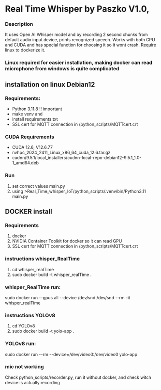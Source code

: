 # Real Time Whisper by Paszko V1.0, 
### Description
It uses Open AI Whisper model and by recording 2 second chunks from default audio input device, prints recognized speech. Works with both CPU and CUDA and has special function for choosing it so it wont crash. Require linux to dockerize it.

### Linux required for easier installation, making docker can read microphone from windows is quite complicated

## installation on linux Debian12
### Requirements:
- Python 3.11.8 !! important
- make venv and 
- install requirements.txt
- SSL cert for MQTT connection in /python_scripts/MQTTcert.crt
### CUDA Requirements
- CUDA 12.6, V12.6.77
- nvhpc_2024_2411_Linux_x86_64_cuda_12.6.tar.gz
- cudnn/9.5.1/local_installers/cudnn-local-repo-debian12-9.5.1_1.0-1_amd64.deb
### Run
1. set correct values main.py
2. using >Real_Time_whisper_IoT/python_scripts/.venv/bin/Python3.11 main.py

## DOCKER install
### Requirements
1. docker
2. NVIDIA Container Toolkit for docker so it can read GPU
3. SSL cert for MQTT connection in /python_scripts/MQTTcert.crt

### instructions whisper_RealTime 
1. cd whisper_realTime
2. sudo docker build -t whisper_realTime .

### whisper_RealTime run:
sudo docker run --gpus all --device /dev/snd:/dev/snd --rm -it whisper_realTime

### instructions YOLOv8 
1. cd YOLOv8
2. sudo docker build -t yolo-app .

### YOLOv8 run:
sudo docker run --rm --device=/dev/video0:/dev/video0 yolo-app


### mic not working
Check python_scripts/recorder.py, run it without docker, and check witch device is actually recording